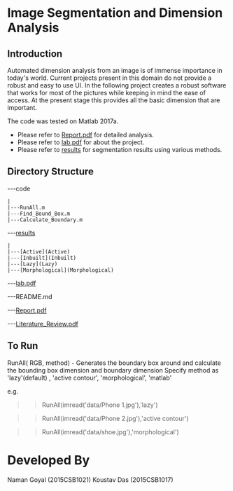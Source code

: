 Image Segmentation and Dimension Analysis
=========================================

Introduction
------------
Automated dimension analysis from an image is of immense importance in today's world. Current projects present in this domain do not provide a robust and easy to use UI. In the following project creates a robust software that works for most of the pictures while keeping in mind the ease of access.
At the present stage this provides all the basic dimension that are important.

The code was tested on Matlab 2017a.

* Please refer to [Report.pdf](Report.pdf) for detailed analysis.
* Please refer to [lab.pdf](lab.pdf) for about the project.
* Please refer to [results](results) for segmentation results using various methods.


Directory Structure
-------------------
---code

	|
	|---RunAll.m
	|---Find_Bound_Box.m
	|---Calculate_Boundary.m
---[results](results)

	|
	|---[Active](Active)
	|---[Inbuilt](Inbuilt)
	|---[Lazy](Lazy)
	|---[Morphological](Morphological)

---[lab.pdf](lab.pdf)

---README.md

---[Report.pdf](Report.pdf)

---[Literature_Review.pdf](Literature_Review.pdf)


To Run
------
RunAll( RGB, method) - Generates the boundary box around and calculate the
 bounding box dimension and boundary dimension 
  Specify method as 'lazy'(default) , 'active contour', 'morphological', 'matlab'

e.g. 

>> RunAll(imread('data/Phone 1.jpg'),'lazy')

>> RunAll(imread('data/Phone 2.jpg'),'active contour')

>> RunAll(imread('data/shoe.jpg'),'morphological')

Developed By
============
Naman Goyal (2015CSB1021)
Koustav Das (2015CSB1017)
